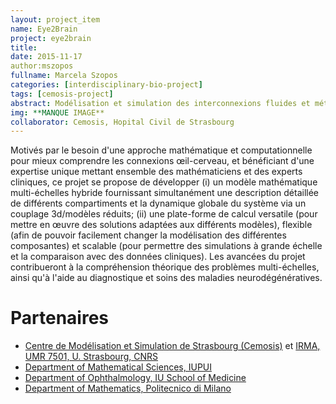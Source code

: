 ```yaml
---
layout: project_item
name: Eye2Brain
project: eye2brain
title:
date: 2015-11-17
author:mszopos
fullname: Marcela Szopos
categories: [interdisciplinary-bio-project]
tags: [cemosis-project]
abstract: Modélisation et simulation des interconnexions fluides et métaboliques entre le cerveau et l'oeil
img: **MANQUE IMAGE**
collaborator: Cemosis, Hopital Civil de Strasbourg
---
```


Motivés par le besoin d'une approche mathématique et computationnelle pour mieux comprendre les connexions œil-cerveau, et bénéficiant d'une expertise unique mettant ensemble des mathématiciens et des experts cliniques, ce projet se propose de développer (i) un modèle mathématique multi-échelles hybride fournissant simultanément une description détaillée de différents compartiments et la dynamique globale du système via un couplage 3d/modèles réduits; (ii) une plate-forme de calcul versatile (pour mettre en œuvre des solutions adaptées aux différents modèles), flexible (afin de pouvoir facilement changer la modélisation des différentes composantes) et scalable (pour permettre des simulations à grande échelle et la comparaison avec des données cliniques). Les
avancées du projet contribueront à la compréhension théorique des problèmes multi-échelles, ainsi qu'à l'aide au diagnostique et soins des maladies neurodégénératives.
  
# Partenaires
- [Centre de Modélisation et Simulation de Strasbourg (Cemosis)](www.cemosis.fr) et [IRMA, UMR 7501, U. Strasbourg, CNRS](www-irma.u-strasbg.fr/)
- [Department of Mathematical Sciences, IUPUI](http://math.iupui.edu)
- [Department of Ophthalmology, IU School of Medicine](glick.medicine.iu.edu)
- [Department of Mathematics, Politecnico di Milano](www1.mate.polimi.it)
